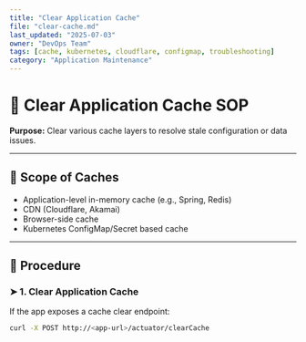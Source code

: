 ```yaml
---
title: "Clear Application Cache"
file: "clear-cache.md"
last_updated: "2025-07-03"
owner: "DevOps Team"
tags: [cache, kubernetes, cloudflare, configmap, troubleshooting]
category: "Application Maintenance"
---
```


# 🧹 Clear Application Cache SOP

**Purpose:** Clear various cache layers to resolve stale configuration or data issues.

---

## 🧭 Scope of Caches

- Application-level in-memory cache (e.g., Spring, Redis)
- CDN (Cloudflare, Akamai)
- Browser-side cache
- Kubernetes ConfigMap/Secret based cache

---

## 🔧 Procedure

### ➤ 1. Clear Application Cache

If the app exposes a cache clear endpoint:

```bash
curl -X POST http://<app-url>/actuator/clearCache
